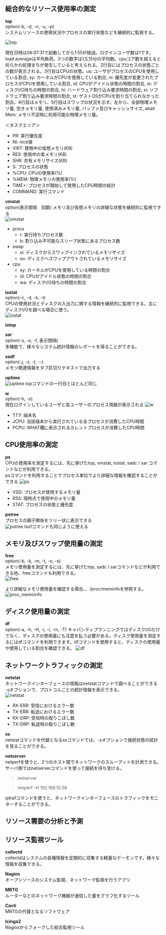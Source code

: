 ## 総合的なリソース使用率の測定

**top**  
option(-b, -d, -n, -u, -p)  
システムリソースの使用状況やプロセスの実行状態などを継続的に監視する。

![top](image/200_images/top.png "top")

現在日時は06:07:31で起動してから1:55が経過。ログインユーザ数は1です。  
load averageは平均負荷。3つの数字は1,5,15分の平均数。cpuコア数を超えると何らかの処理まちが発生していると考えられる。2行目にはプロセスの状態ごとの数が表示される。3行目はCPUの状態。us: ユーザがプロセスのCPUを使用している割合, sy: カーネルがCPUを使用している割合, ni: 優先度が変更されたプロセスがCPUを使用している割合, id: CPUがアイドル状態の時間の割合, io: ディスクI/O待ちの時間の割合, hi:  ハードウェア割り込み要求時間の割合, si: ソフトウェア割り込み要求時間の割合, st: ゲストOSがCPUを割り当てられなかった割合。4行目はメモリ、5行目はスワップの状況を示す。左から、全部物理メモリ量, 空きメモリ量, 使用済みメモリ量, バッファ及びキャッシュサイズ, abail Mem: メモリ不足時に利用可能な物理メモリ量。

＜タスクエリア＞
- PR: 実行優先度
- NI: nice値
- VIRT: 使用中の仮想メモリ(KB)
- RES: 使用中の実メモリ(KB)
- SHR: 共有メモリサイズ(KB)
- S: プロセスの状態
- %CPU: CPUの使用率(%)
- %MEM: 物理メモリの使用率(%)
- TIME+: プロセスが開始して使用したCPU時間の総計
- COMMAND: 実行コマンド

**vmstat**  
option(表示間隔　回数)
メモリ及び仮想メモリの詳細な状態を継続的に監視できる  
![vmstat](image/200_images/vmstat.png "vmstat")

- procs
  - r: 実行待ちプロセス数
  - b: 割り込み不可能なスリープ状態にあるプロセス数
- swap
  - si: ディスクからスワップインされているメモリサイズ
  - so: ディスクへスワップアウトされているメモリサイズ
- cpu
  - sy: カーネルがCPUを使用している時間の割合
  - id: CPUがアイドル状態の時間の割合
  - wa: ディスクI/O待ちの時間の割合

**iostat**  
option(-c, -d, -k, -t)  
CPUの使用状況とディスクの入出力に関する情報を継続的に監視できる。主にディスクI/Oを調べる場合に使う。  
![iostat](image/200_images/iostat.png "iostat")

**iotop**  

**sar**  
option(-s, -e, -f, 表示間隔)  
多機能で、様々なシステム統計情報のレポートを得ることができる。

**sadf**  
option(-j, -x, -t, --)  
メモリ関連情報をタブ区切りテキストで出力する  

**uptime**  
![uptime](image/200_images/uptime.png "uptime")
topコマンドの一行目とほとんど同じ

**w**  
option(-h, -s)  
現在ログインしているユーザと各ユーザーのプロセス情報が表示される
![w](image/200_images/w.png "w")
- TTY: 端末名
- JCPU: 当該端末から実行されている全プロセスが消費したCPU時間
- PCPU: WHAT欄に表示されるカレントプロセスが消費したCPU時間

## CPU使用率の測定

**ps**  
CPUの使用率を測定するには、先に挙げたtop, vmstat, iostat, sadc / sar コマンドなどが利用できる。  
psコマンドを利用することでプロセス単位でより詳細な情報を確認することができる
![ps](image/200_images/ps.png "ps")

- VSG: プロセスが使用するメモリ量
- RSS: 現時点で使用中のメモリ量
- STAT: プロセスの状態と優先度

**pstree**  
プロセスの親子関係をツリー状に表示できる  
![pstree](image/200_images/pstree.png "pstree")
lsofコマンドも同じように使える

## メモリ及びスワップ使用量の測定

**free**  
option(-b, -k, -m, -t, -o, -s)  
メモリ使用量を測定するには、先に挙げたtop, sadc / sarコマンドなどが利用できる他、freeコマンドも利用できる。  
![free](image/200_images/free.png "free")

より詳細なメモリ使用量を確認する場合、、/proc/meminfoを参照する。
![proc_memoinfo](image/200_images/cat_proc_meminfo.png "proc_memoinfo")

## ディスク使用量の測定

**df**  
option(-a, -h, -H, -i, -l, -m, -T)
キャパシティプランニングではディスクI/Oだけでなく、ディスクの使用量にも注意を払う必要がある。ディスク使用量を測定するにはdfコマンドを利用できます。dfコマンドを使用すると、ディスクの使用量や使用している割合を確認できる。
![df](image/200_images/df-am.png "df")

## ネットワークトラフィックの測定

**netstat**  
ネットワークインターフェースの情報はnetstatコマンドで調べることができる  
-sオプションで、プロトコルごとの統計情報を表示できる。  
![netstat](image/200_images/netstat-i.png "netstat")
- RX-ERR: 受信におけるエラー数
- TX-ERR: 転送におけるエラー数
- RX-DRP: 受信時の取りこぼし数
- TX-DRP: 転送時の取りこぼし数

**ss**  
netstatコマンドを代替となるssコマンドでは、-sオプションで接続状態の統計を見ることができる。  

**netserver**  
netperfを使うと、2つのホスト間でネットワークのスループットを計測できる。サーバ側ではnetserverコマンドを使って接続を待ち受ける。  

> netserver

> netperf -H 192.168.10.58  

iptrafコマンドを使うと、ネットワークインターフェースのトラフィックをモニターすることができる。  

## リソース需要の分析と予測
## リソース監視ツール

**collectd**  
collectdはシステムの各種情報を定期的に収集する軽量なデーモンです。様々な情報を収集できる。  

**Nagios**  
オープンソースのシステム監視、ネットワーク監視を行うアプリ  

**MRTG**  
ルーターなどのネットワーク機器が通信した量をグラフ化するツール

**Cacti**  
MRTGの代替となるソフトウェア  

**Icinga2**  
Nagiosからフォークした総合監視ツール
